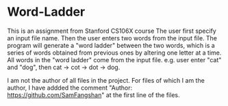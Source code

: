 # Word-Ladder
This is an assignment from Stanford CS106X course
The user first specify an input file name. Then the user enters two words from the input file. The program will generate a "word ladder" between the two words, which is a series of words obtained from previous ones by altering one letter at a time. All words in the "word ladder" come from the input file. e.g. user enter "cat" and "dog", then cat -> cot -> dot -> dog.



I am not the author of all files in the project. For files of which I am the author, I have addded the comment "Author: https://github.com/SamFangshan" at the first line of the files.
